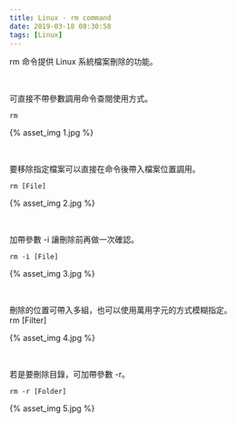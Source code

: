 ```yaml
---
title: Linux - rm command
date: 2019-03-18 08:30:58
tags: [Linux]
---
```


rm 命令提供 Linux 系統檔案刪除的功能。  

<!-- More -->

<br/>


可直接不帶參數調用命令查閱使用方式。  

    rm

{% asset_img 1.jpg %}

<br/>


要移除指定檔案可以直接在命令後帶入檔案位置調用。  

    rm [File]

{% asset_img 2.jpg %}

<br/>


加帶參數 -i 讓刪除前再做一次確認。  

    rm -i [File]

{% asset_img 3.jpg %}

<br/>


刪除的位置可帶入多組，也可以使用萬用字元的方式模糊指定。  
    rm [Filter]

{% asset_img 4.jpg %}

</br>


若是要刪除目錄，可加帶參數 -r。  

    rm -r [Folder]

{% asset_img 5.jpg %}
